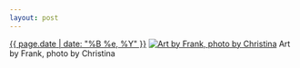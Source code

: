 ```yaml
---
layout: post
---
```


<p>
  <time><a href="/464">{{ page.date | date: "%B %e, %Y" }}</a></time>
  <a href="/464"><img src="{{ site.assets_url }}/464-612.jpg" srcset="{{ site.assets_url }}/464-1224.jpg 1224w, {{ site.assets_url }}/464-918.jpg 918w, {{ site.assets_url }}/464-612.jpg 612w, {{ site.assets_url }}/464-306.jpg 306w" sizes="(min-width: 700px) 50vw, calc(100vw - 2rem)" alt="Art by Frank, photo by Christina" /></a>
  <span>Art by Frank, photo by Christina</span>
</p>
